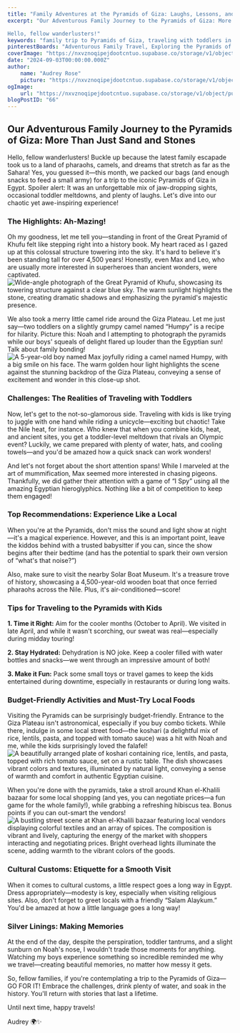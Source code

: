 ```yaml
---
title: "Family Adventures at the Pyramids of Giza: Laughs, Lessons, and Unforgettable Memories!"
excerpt: "Our Adventurous Family Journey to the Pyramids of Giza: More Than Just Sand and Stones

Hello, fellow wanderlusters!"
keywords: "family trip to Pyramids of Giza, traveling with toddlers in Egypt, family travel tips Egypt, visiting the Great Pyramid of Giza, family-friendly activities in Cairo, Giza Plateau camel rides, challenges of traveling with kids, kid-friendly attractions in Egypt, cultural customs in Egypt, Pyramids of Giza budgeting tips, local Egyptian street food, Solar Boat Museum visit, sound and light show at Giza, exploring Khan el-Khalili bazaar, preparing for heat while traveling, keeping kids entertained on trips, affordable family vacations in Egypt, best time to visit Pyramids of Giza, Giza sightseeing tips for families, making memories while traveling with kids"
pinterestBoards: "Adventurous Family Travel, Exploring the Pyramids of Giza, Family Travel Tips, Cultural Experiences in Egypt"
coverImage: "https://nxvznoqipejdootcntuo.supabase.co/storage/v1/object/public/travel-blog-images/image_66_0.png"
date: "2024-09-03T00:00:00.000Z"
author:
    name: "Audrey Rose"
    picture: "https://nxvznoqipejdootcntuo.supabase.co/storage/v1/object/public/character-reference/audrey_avatar_square.png?t=2024-12-21T13%3A26%3A30.307Z"
ogImage:
    url: "https://nxvznoqipejdootcntuo.supabase.co/storage/v1/object/public/travel-blog-images/image_66_0.png"
blogPostID: "66"
---
```

    

## Our Adventurous Family Journey to the Pyramids of Giza: More Than Just Sand and Stones

Hello, fellow wanderlusters! Buckle up because the latest family escapade took us to a land of pharaohs, camels, and dreams that stretch as far as the Sahara! Yes, you guessed it—this month, we packed our bags (and enough snacks to feed a small army) for a trip to the iconic Pyramids of Giza in Egypt. Spoiler alert: It was an unforgettable mix of jaw-dropping sights, occasional toddler meltdowns, and plenty of laughs. Let's dive into our chaotic yet awe-inspiring experience!

### The Highlights: Ah-Mazing! 

Oh my goodness, let me tell you—standing in front of the Great Pyramid of Khufu felt like stepping right into a history book. My heart raced as I gazed up at this colossal structure towering into the sky. It's hard to believe it's been standing tall for over 4,500 years! Honestly, even Max and Leo, who are usually more interested in superheroes than ancient wonders, were captivated. ![Wide-angle photograph of the Great Pyramid of Khufu, showcasing its towering structure against a clear blue sky. The warm sunlight highlights the stone, creating dramatic shadows and emphasizing the pyramid's majestic presence.](https://nxvznoqipejdootcntuo.supabase.co/storage/v1/object/public/travel-blog-images/image_66_0.png)

We also took a merry little camel ride around the Giza Plateau. Let me just say—two toddlers on a slightly grumpy camel named “Humpy” is a recipe for hilarity. Picture this: Noah and I attempting to photograph the pyramids while our boys' squeals of delight flared up louder than the Egyptian sun! Talk about family bonding! ![A 5-year-old boy named Max joyfully riding a camel named Humpy, with a big smile on his face. The warm golden hour light highlights the scene against the stunning backdrop of the Giza Plateau, conveying a sense of excitement and wonder in this close-up shot.](https://nxvznoqipejdootcntuo.supabase.co/storage/v1/object/public/travel-blog-images/image_66_1.png)

### Challenges: The Realities of Traveling with Toddlers 

Now, let's get to the not-so-glamorous side. Traveling with kids is like trying to juggle with one hand while riding a unicycle—exciting but chaotic! Take the Nile heat, for instance. Who knew that when you combine kids, heat, and ancient sites, you get a toddler-level meltdown that rivals an Olympic event? Luckily, we came prepared with plenty of water, hats, and cooling towels—and you'd be amazed how a quick snack can work wonders!

And let's not forget about the short attention spans! While I marveled at the art of mummification, Max seemed more interested in chasing pigeons. Thankfully, we did gather their attention with a game of “I Spy” using all the amazing Egyptian hieroglyphics. Nothing like a bit of competition to keep them engaged!

### Top Recommendations: Experience Like a Local 

When you're at the Pyramids, don't miss the sound and light show at night—it's a magical experience. However, and this is an important point, leave the kiddos behind with a trusted babysitter if you can, since the show begins after their bedtime (and has the potential to spark their own version of “what's that noise?”)

Also, make sure to visit the nearby Solar Boat Museum. It's a treasure trove of history, showcasing a 4,500-year-old wooden boat that once ferried pharaohs across the Nile. Plus, it's air-conditioned—score! 

### Tips for Traveling to the Pyramids with Kids 

**1. Time it Right:** Aim for the cooler months (October to April). We visited in late April, and while it wasn't scorching, our sweat was real—especially during midday touring!

**2. Stay Hydrated:** Dehydration is NO joke. Keep a cooler filled with water bottles and snacks—we went through an impressive amount of both! 

**3. Make it Fun:** Pack some small toys or travel games to keep the kids entertained during downtime, especially in restaurants or during long waits.

### Budget-Friendly Activities and Must-Try Local Foods 

Visiting the Pyramids can be surprisingly budget-friendly. Entrance to the Giza Plateau isn't astronomical, especially if you buy combo tickets. While there, indulge in some local street food—the koshari (a delightful mix of rice, lentils, pasta, and topped with tomato sauce) was a hit with Noah and me, while the kids surprisingly loved the falafel! ![A beautifully arranged plate of koshari containing rice, lentils, and pasta, topped with rich tomato sauce, set on a rustic table. The dish showcases vibrant colors and textures, illuminated by natural light, conveying a sense of warmth and comfort in authentic Egyptian cuisine.](https://nxvznoqipejdootcntuo.supabase.co/storage/v1/object/public/travel-blog-images/image_66_3.png)

When you're done with the pyramids, take a stroll around Khan el-Khalili bazaar for some local shopping (and yes, you can negotiate prices—a fun game for the whole family!), while grabbing a refreshing hibiscus tea. Bonus points if you can out-smart the vendors! ![A bustling street scene at Khan el-Khalili bazaar featuring local vendors displaying colorful textiles and an array of spices. The composition is vibrant and lively, capturing the energy of the market with shoppers interacting and negotiating prices. Bright overhead lights illuminate the scene, adding warmth to the vibrant colors of the goods.](https://nxvznoqipejdootcntuo.supabase.co/storage/v1/object/public/travel-blog-images/image_66_2.png)

### Cultural Customs: Etiquette for a Smooth Visit 

When it comes to cultural customs, a little respect goes a long way in Egypt. Dress appropriately—modesty is key, especially when visiting religious sites. Also, don't forget to greet locals with a friendly “Salam Alaykum.” You'd be amazed at how a little language goes a long way!

### Silver Linings: Making Memories 

At the end of the day, despite the perspiration, toddler tantrums, and a slight sunburn on Noah's nose, I wouldn't trade those moments for anything. Watching my boys experience something so incredible reminded me why we travel—creating beautiful memories, no matter how messy it gets.

So, fellow families, if you're contemplating a trip to the Pyramids of Giza—GO FOR IT! Embrace the challenges, drink plenty of water, and soak in the history. You'll return with stories that last a lifetime.

Until next time, happy travels!

Audrey 🌍✨